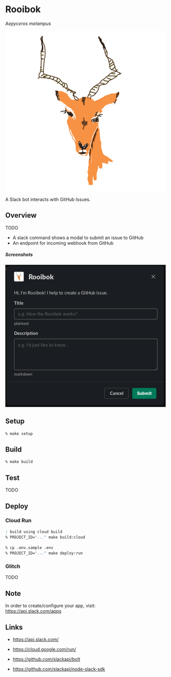 # Rooibok

_Aepyceros melampus_

![Logo](img/logo.jpg?raw=true "Rooibok")

A Slack bot interacts with GitHub Issues.

## Overview

TODO

* A slack command shows a modal to submit an issue to GitHub
* An endpoint for incoming webhook from GitHub

##### Screenshots

![A modal view](img/modal-view-20191029.png?raw=true "A modal view")


## Setup

```zsh
% make setup
```


## Build

```zsh
% make build
```


## Test

TODO


## Deploy

### Cloud Run

```zsh
: build using cloud build
% PROJECT_ID="..." make build:cloud

% cp .env.sample .env
% PROJECT_ID="..." make deploy:run
```

### Glitch

TODO


## Note

In order to create/configure your app, visit:  
https://api.slack.com/apps


## Links

* https://api.slack.com/
* https://cloud.google.com/run/

* https://github.com/slackapi/bolt
* https://github.com/slackapi/node-slack-sdk
